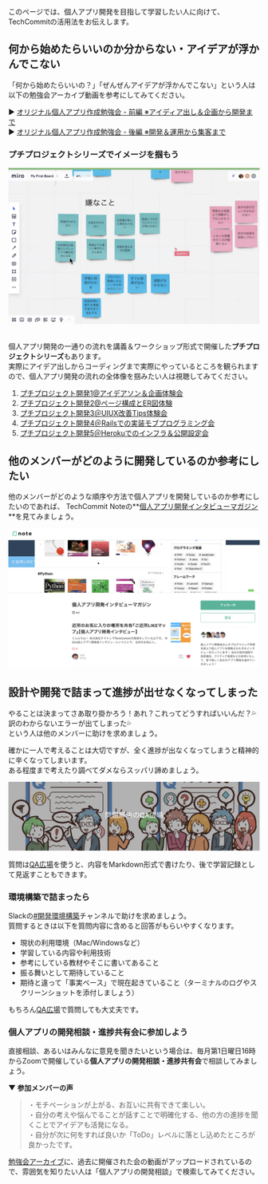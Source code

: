 
このページでは、個人アプリ開発を目指して学習したい人に向けて、TechCommitの活用法をお伝えします。 

## 何から始めたらいいのか分からない・アイデアが浮かんでこない
「何から始めたらいいの？」「ぜんぜんアイデアが浮かんでこない」という人は以下の勉強会アーカイブ動画を参考にしてみてください。  

▶ [オリジナル個人アプリ作成勉強会 - 前編 ※アイディア出し＆企画から開発まで](https://www.tech-commit.jp/main/event_archives/2)   
▶ [オリジナル個人アプリ作成勉強会 - 後編 ※開発＆運用から集客まで](https://www.tech-commit.jp/main/event_archives/7)

### プチプロジェクトシリーズでイメージを掴もう

![プチプロジェクト開発1@アイデアソン](images/develop-app/petit-project-1.png)
<br>
<br>

個人アプリ開発の一通りの流れを講義＆ワークショップ形式で開催した**プチプロジェクトシリーズ**もあります。  
実際にアイデア出しからコーディングまで実際にやっているところを観られますので、個人アプリ開発の流れの全体像を掴みたい人は視聴してみてください。

1. [プチプロジェクト開発1@アイデアソン＆企画体験会](https://www.tech-commit.jp/main/event_archives/62)  
2. [プチプロジェクト開発2@ページ構成とER図体験](https://www.tech-commit.jp/main/event_archives/63)
3. [プチプロジェクト開発3＠UIUX改善Tips体験会](https://www.tech-commit.jp/main/event_archives/64)
4. [プチプロジェクト開発4＠Railsでの実装モブプログラミング会](https://www.tech-commit.jp/main/event_archives/67)
5. [プチプロジェクト開発5＠Herokuでのインフラ＆公開設定会](https://www.tech-commit.jp/main/event_archives/68)

## 他のメンバーがどのように開発しているのか参考にしたい
他のメンバーがどのような順序や方法で個人アプリを開発しているのか参考にしたいのであれば、
TechCommit Noteの**[個人アプリ開発インタビューマガジン](https://note.com/tech_commit/m/mfe8deb8dc646)**を見てみましょう。

![個人アプリ開発インタビューマガジン](images/develop-app/note-develop-app-magazine.png)

## 設計や開発で詰まって進捗が出せなくなってしまった
やることは決まってさあ取り掛かろう！あれ？これってどうすればいいんだ？💦訳のわからないエラーが出てしまった💦  
という人は他のメンバーに助けを求めましょう。  

確かに一人で考えることは大切ですが、全く進捗が出なくなってしまうと精神的に辛くなってしまいます。  
ある程度まで考えたり調べてダメならスッパリ諦めましょう。 

![QA広場](images/develop-app/board-question.png)

質問は[QA広場](https://www.tech-commit.jp/main/questions)を使うと、内容をMarkdown形式で書けたり、後で学習記録として見返すこともできます。  

### 環境構築で詰まったら
Slackの[#開発環境構築](https://techcommit.slack.com/archives/CJC1AFPLM)チャンネルで助けを求めましょう。  
質問するときは以下を質問内容に含めると回答がもらいやすくなります。  

- 現状の利用環境（Mac/Windowsなど）
- 学習している内容や利用技術
- 参考にしている教材やそこに書いてあること
- 振る舞いとして期待していること
- 期待と違って「事実ベース」で現在起きていること（ターミナルのログやスクリーンショットを添付しましょう）

もちろん[QA広場](https://www.tech-commit.jp/main/questions)で質問しても大丈夫です。  

### 個人アプリの開発相談・進捗共有会に参加しよう

直接相談、あるいはみんなに意見を聞きたいという場合は、毎月第1日曜日16時からZoomで開催している**個人アプリの開発相談・進捗共有会**で相談してみましょう。

**▼ 参加メンバーの声**  
>・モチベーションが上がる、お互いに共有できて楽しい。  
>・自分の考えや悩んでることが話すことで明確化する、他の方の進捗を聞くことでアイデアも活発になる。  
>・自分が次に何をすれば良いか「ToDo」レベルに落とし込めたところが良かったです。  

[勉強会アーカイブ](https://www.tech-commit.jp/main/event_archives)に、過去に開催された会の動画がアップロードされているので、雰囲気を知りたい人は「個人アプリの開発相談」で検索してみてください。  
